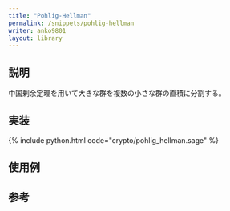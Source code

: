 ```yaml
---
title: "Pohlig-Hellman"
permalink: /snippets/pohlig-hellman
writer: anko9801
layout: library
---
```


## 説明

中国剰余定理を用いて大きな群を複数の小さな群の直積に分割する。


## 実装

{% include python.html code="crypto/pohlig_hellman.sage" %}

## 使用例

## 参考
